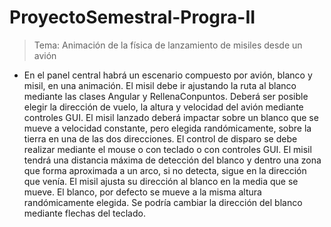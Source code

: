 # ProyectoSemestral-Progra-II

> Tema: Animación de la física de lanzamiento de misiles desde un avión

- En el panel central habrá un escenario compuesto por avión, blanco y misil, en una animación. El misil debe ir ajustando la ruta al blanco mediante las clases Angular y RellenaConpuntos.  Deberá ser posible elegir la dirección de vuelo, la altura y velocidad del avión mediante controles GUI. El misil lanzado deberá impactar sobre un blanco que se mueve a velocidad constante, pero elegida randómicamente, sobre la tierra en una de las dos direcciones.  El control de disparo se debe realizar mediante el mouse o con teclado o con controles GUI. El misil tendrá una distancia máxima de detección del blanco y dentro una zona que forma aproximada a un arco, si no detecta, sigue en la dirección que venía. El misil ajusta su dirección al blanco en la media que se mueve. El blanco, por defecto se mueve a la misma altura randómicamente elegida. Se podría cambiar la dirección del blanco mediante flechas del teclado. 
